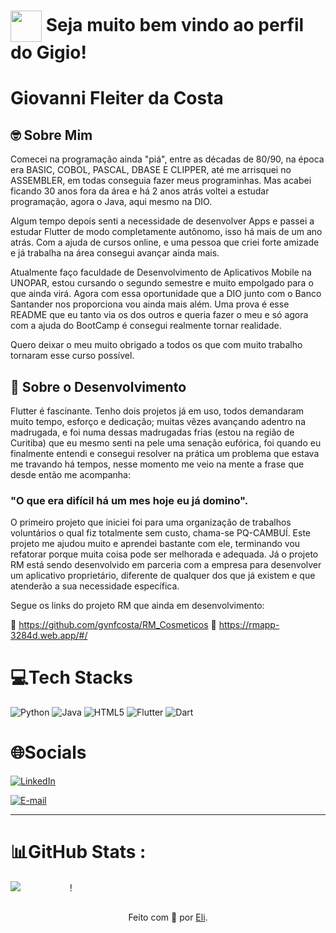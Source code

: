 <h1>
    <a href="https://www.dio.me/">
     <img align="center" width="50px" src="https://hermes.digitalinnovation.one/assets/diome/logo-minimized.png"></a>
    <span>Seja muito bem vindo ao perfil do Gigio!</span>
</h1>

# Giovanni Fleiter da Costa

## 🤓 Sobre Mim

Comecei na programação ainda "piá", entre as décadas de 80/90, na época era BASIC, COBOL, PASCAL, DBASE E CLIPPER, até me arrisquei no ASSEMBLER, em todas conseguia fazer meus programinhas. Mas acabei ficando 30 anos fora da área e há 2 anos atrás voltei a estudar programação, agora o Java, aqui mesmo na DIO. 

Algum tempo depois senti a necessidade de desenvolver Apps e passei a estudar Flutter de modo completamente autônomo, isso há mais de um ano atrás. Com a ajuda de cursos online, e uma pessoa que criei forte amizade e já trabalha na área consegui avançar ainda mais. 

Atualmente faço faculdade de Desenvolvimento de Aplicativos Mobile na UNOPAR, estou cursando o segundo semestre e muito empolgado para o que ainda virá. 
Agora com essa oportunidade que a DIO junto com o Banco Santander nos proporciona vou ainda mais além. Uma prova é esse README que eu tanto via os dos outros e queria fazer o meu e só agora com a ajuda do BootCamp é consegui realmente tornar realidade. 

Quero deixar o meu muito obrigado a todos os que com muito trabalho tornaram esse curso possível.


## 📱 Sobre o Desenvolvimento
Flutter é fascinante. Tenho dois projetos já em uso, todos demandaram muito tempo, esforço e dedicação; muitas vêzes avançando adentro na madrugada, e foi numa dessas madrugadas frias (estou na região de Curitiba) que eu mesmo senti na pele uma senação eufórica, foi quando eu finalmente entendi e consegui resolver na prática um problema que estava me travando há tempos, nesse momento me veio na mente a frase que desde então me acompanha: 
### "O que era difícil há um mes hoje eu já domino". 

O primeiro projeto que iniciei foi para uma organização de trabalhos voluntários o qual fiz totalmente sem custo, chama-se PQ-CAMBUÍ. Este projeto me ajudou muito e aprendei bastante com ele, terminando vou refatorar porque muita coisa pode ser melhorada e adequada. Já o projeto RM está sendo desenvolvido em parceria com a empresa para desenvolver um aplicativo proprietário, diferente de qualquer dos que já existem e que atenderão a sua necessidade específica.

Segue os links do projeto RM que ainda em desenvolvimento:

💄 https://github.com/gvnfcosta/RM_Cosmeticos
🔗 https://rmapp-3284d.web.app/#/



# 💻Tech Stacks
![Python](https://img.shields.io/badge/python-3670A0?style=for-the-badge&logo=python&logoColor=ffdd54)
![Java](https://img.shields.io/badge/Java-ED8B00?style=for-the-badge&logo=openjdk&logoColor=white) 
![HTML5](https://img.shields.io/badge/html5-%23E34F26.svg?style=for-the-badge&logo=html5&logoColor=white) 
![Flutter](https://img.shields.io/badge/Flutter-%23276DC3.svg?style=for-the-badge&logo=flutter&logoColor=white) 
![Dart](https://img.shields.io/badge/dart-%23008080.svg?style=for-the-badge&logo=dart&logoColor=white)


# 🌐Socials
[![LinkedIn](https://img.shields.io/badge/LinkedIn-%230077B5.svg?logo=linkedin&logoColor=white)](https://www.linkedin.com/in/giovanni-fleiter-dacosta-a0045359/)

[![E-mail](https://img.shields.io/badge/-Email-000?style=for-the-badge&logo=microsoft-outlook&logoColor=white)](mailto:gvnfcosta@gmail.com)

---

# 📊GitHub Stats :
![](https://github-readme-stats.vercel.app/api?username=gvnfcosta&theme=radical&hide_border=false&include_all_commits=true&count_private=true)
&nbsp;&nbsp;&nbsp;&nbsp;&nbsp;&nbsp;&nbsp;&nbsp;&nbsp;&nbsp;&nbsp;&nbsp;&nbsp;&nbsp;&nbsp;&nbsp;&nbsp;&nbsp;
!
</a>

##
<div align="center">Feito com 💙 por <a href="https://github.com/elidianaandrade">Eli</a>.</div>
